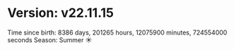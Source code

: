 # Version: v22.11.15
Time since birth: 8386 days, 201265 hours, 12075900 minutes, 724554000 seconds
Season: Summer ☀️
